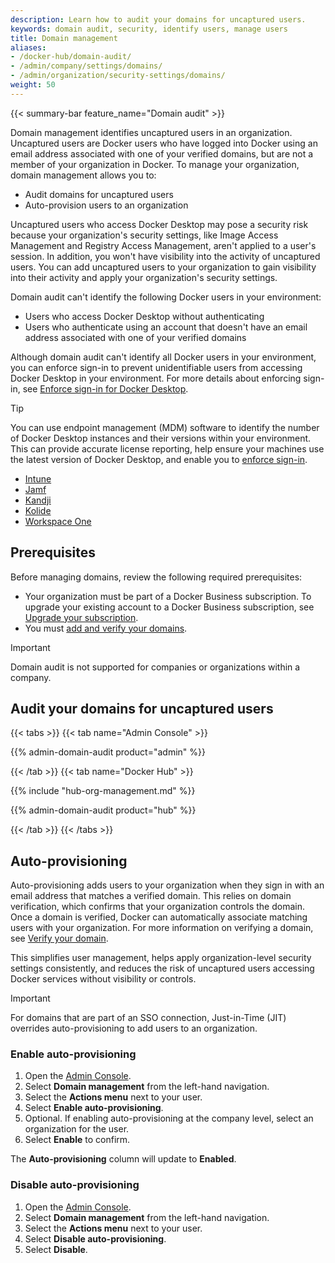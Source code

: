 ```yaml
---
description: Learn how to audit your domains for uncaptured users.
keywords: domain audit, security, identify users, manage users
title: Domain management
aliases:
- /docker-hub/domain-audit/
- /admin/company/settings/domains/
- /admin/organization/security-settings/domains/
weight: 50
---
```


{{< summary-bar feature_name="Domain audit" >}}

Domain management identifies uncaptured users in an organization. Uncaptured
users are Docker users who have logged into Docker using an email address
associated with one of your verified domains, but are not a member of your
organization in Docker. To manage your organization, domain management allows
you to:

- Audit domains for uncaptured users
- Auto-provision users to an organization

Uncaptured users who access Docker Desktop may pose a security risk because
your organization's security settings, like Image Access
Management and Registry Access Management, aren't applied to a user's session.
In addition, you won't have visibility into the activity of uncaptured users.
You can add uncaptured users to your organization to gain visibility into their
activity and apply your organization's security settings.

Domain audit can't identify the following Docker users in your environment:

- Users who access Docker Desktop without authenticating
- Users who authenticate using an account that doesn't have an email address
associated with one of your verified domains

Although domain audit can't identify all Docker users in your environment, you
can enforce sign-in to prevent unidentifiable users from accessing Docker
Desktop in your environment. For more details about enforcing sign-in, see
[Enforce sign-in for Docker Desktop](../for-admins/enforce-sign-in/_index.md).

> [!TIP]
>
> You can use endpoint management (MDM) software to identify the number of
Docker Desktop instances and their versions within your environment. This can
provide accurate license reporting, help ensure your machines use the latest
version of Docker Desktop, and enable you to [enforce sign-in](enforce-sign-in/_index.md).
> - [Intune](https://learn.microsoft.com/en-us/mem/intune/apps/app-discovered-apps)
> - [Jamf](https://docs.jamf.com/10.25.0/jamf-pro/administrator-guide/Application_Usage.html)
> - [Kandji](https://support.kandji.io/support/solutions/articles/72000559793-view-a-device-application-list)
> - [Kolide](https://www.kolide.com/features/device-inventory/properties/mac-apps)
> - [Workspace One](https://blogs.vmware.com/euc/2022/11/how-to-use-workspace-one-intelligence-to-manage-app-licenses-and-reduce-costs.html)

## Prerequisites

Before managing domains, review the following required prerequisites:

- Your organization must be part of a Docker Business subscription. To upgrade
your existing account to a Docker Business subscription, see
[Upgrade your subscription](../../subscription/change.md).
- You must [add and verify your domains](./single-sign-on/configure/_index.md#step-one-add-and-verify-your-domain).

> [!IMPORTANT]
>
> Domain audit is not supported for companies or organizations within a company.

## Audit your domains for uncaptured users

{{< tabs >}}
{{< tab name="Admin Console" >}}

{{% admin-domain-audit product="admin" %}}

{{< /tab >}}
{{< tab name="Docker Hub" >}}

{{% include "hub-org-management.md" %}}

{{% admin-domain-audit product="hub" %}}

{{< /tab >}}
{{< /tabs >}}

## Auto-provisioning

Auto-provisioning adds users to your organization when they sign in with an
email address that matches a verified domain. This relies on domain
verification, which confirms that your organization controls the domain. Once
a domain is verified, Docker can automatically associate matching users with
your organization. For more information on verifying a domain, see
[Verify your domain](/manuals/security/for-admins/single-sign-on/configure.md#step-two-verify-your-domain).

This simplifies user management, helps apply organization-level security
settings consistently, and reduces the risk of uncaptured users accessing
Docker services without visibility or controls.

> [!IMPORTANT]
>
> For domains that are part of an SSO connection, Just-in-Time (JIT) overrides auto-provisioning to add users to an organization.

### Enable auto-provisioning

1. Open the [Admin Console](https://app.docker.com/admin).
2. Select **Domain management** from the left-hand navigation.
3. Select the **Actions menu** next to your user.
4. Select **Enable auto-provisioning**.
5. Optional. If enabling auto-provisioning at the company level, select an organization for the user.
6. Select **Enable** to confirm.

The **Auto-provisioning** column will update to **Enabled**.

### Disable auto-provisioning

1. Open the [Admin Console](https://app.docker.com/admin).
2. Select **Domain management** from the left-hand navigation.
3. Select the **Actions menu** next to your user.
4. Select **Disable auto-provisioning**.
5. Select **Disable**.
